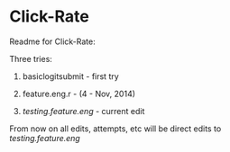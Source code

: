 Click-Rate
==========

Readme for Click-Rate: 

Three tries: 
1. basiclogitsubmit - first try

2. feature.eng.r - (4 - Nov, 2014) 

3. *testing.feature.eng* - current edit


From now on all edits, attempts, etc will be direct edits to *testing.feature.eng*
